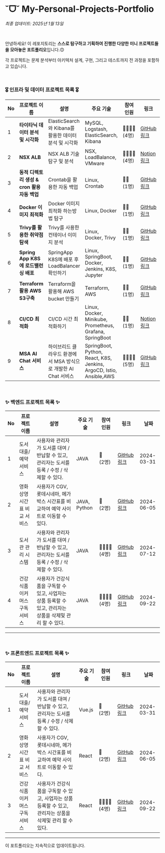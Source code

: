 # ˘ᗜ˘ My-Personal-Projects-Portfolio

*최종 업데이트: 2025년 1월 13일*

<br>

안녕하세요! 이 레포지토리는 **스스로 탐구하고 기획하여 진행한 다양한 미니 프로젝트들을 모아놓은 포트폴리오**입니다.😊 <br>

각 프로젝트는 문제 분석부터 아키텍처 설계, 구현, 그리고 테스트까지 전 과정을 포함하고 있습니다. 

<br>

### 🎖️ 인프라 및 데이터 프로젝트 목록 🎖️

| No | 프로젝트 이름                                      | 설명                                                        | 주요 기술                                                     | 참여<br> 인원    | 링크                                             | 날짜         |
|----|-------------------------------------------------|-----------------------------------------------------------|------------------------------------------------------------|-----------------|--------------------------------------------------|--------------|
| 1  | **타이타닉 데이터 분석 및 시각화** | ElasticSearch와 Kibana를 활용한 데이터 분석 및 시각화 | MySQL, Logstash, ElasticSearch, Kibana |  👩‍👩‍👧‍👦 <br> (4명)  | [GitHub 링크](https://github.com/Been980804/wooriFISA_study/tree/main/wooriFisa-miniProject-240726) | 2024-07-26 |
| 2 | **NSX ALB** | NSX ALB 기술 탐구 및 분석 | NSX, LoadBalance, VMware | 👩‍👩‍👧‍👦 <br> (4명) | [Notion 링크](https://www.notion.so/1-f72ae8bff2cf4a19bbedf66008957275) | 2024-09-13 |
| 3 | **동적 디렉토리 생성 & cron 활용 자동 백업** | Crontab을 활용한 자동 백업 | Linux, Crontab | 🙋‍♂️ <br> (1명) | [GitHub 링크](https://github.com/Been980804/wooriFISA_study/tree/main/wooriFisa_mission_240923) | 2024-09-23 |
| 4 | **Docker 이미지 최적화** | Docker 이미지 최적화 하는방법 탐구 | Linux, Docker | 🙋‍♂️ <br> (1명) | [GitHub 링크](https://github.com/Been980804/wooriFISA_study/tree/main/wooriFisa_mission_240924) | 2024-09-24 |
| 5 | **Trivy를 활용한 취약점 탐색** | Trivy를 사용한 컨테이너 이미지 분석 | Linux, Docker, Trivy | 🙋‍♂️ <br> (1명) | [GitHub 링크](https://github.com/Been980804/wooriFISA_study/tree/main/wooriFisa_mission_240925) | 2024-09-25 |
| 6 | **Spring App K8S에 로드밸런싱 배포**| SpringApp K8S에 배포 후 LoadBalancer 확인하기 | Linux, SpringBoot, Docker, Jenkins, K8S, Jupyter | 🙋‍♂️ <br> (1명) | [GitHub 링크](https://github.com/Been980804/wooriFISA_study/tree/main/wooriFisa_mission_241002) | 2024-10-02|
| 7 | **Terraform 활용 AWS S3구축** | Terraform을 활용해 AWS bucket 만들기 | Terraform, AWS | 🙋‍♂️ <br> (1명) | [GitHub 링크](https://github.com/Been980804/wooriFISA_study/tree/main/wooriFisa_mission_241016)| 2024-10-16 |
| 8 | **CI/CD 최적화** | CI/CD 시간 최적화하기 | Linux, Docker, Minikube, Prometheus, Grafana, SpringBoot | 🙋‍♂️ <br> (1명) | [Notion 링크](https://flower-polyanthus-3b1.notion.site/2-11ed2f2f843480d18445c7abb2cbd5c7?pvs=4)| 2024-10-21 |
| 9 | **MSA AI Chat 서비스** | 하이브리드 클라우드 환경에서 MSA 방식으로 개발한 AI Chat 서비스 | SpringBoot, Python, React, K8S, Jenkins, ArgoCD, Istio, Ansible,AWS | 👩‍👩‍👧‍👦 <br> (5명) | [GitHub 링크](https://github.com/Mi-Ss-A)| 20224-12-11 |


<br>

### ✨ 백엔드 프로젝트 목록 ✨

| No | 프로젝트 이름 | 설명 | 주요 기술 | 참여 인원 | 링크 | 날짜 |
|----|---------------|------|-----------|----------|------|------|
| 1  | 도서 대출/예약 서비스 | 사용자와 관리자가 도서를 대여 / 반납할 수 있고, 관리자는 도서를 등록 / 수정 / 삭제할 수 있다. | JAVA | 👬 <br> (2명) | [GitHub 링크](https://github.com/Been980804/Gukbi-back-end) | 2024-03-31 |
| 2  | 영화 상영시간표 비교 서비스 | 사용자가 CGV, 롯데시네마, 메가박스 시간표를 비교하여 예약 사이트로 이동할 수 있다. | JAVA, Python | 👬 <br> (2명) | [GitHub 링크](https://github.com/Been980804/Graduate-back-end) | 2024-06-05 |
| 3  | 도서관 관리 시스템 | 사용자와 관리자가 도서를 대여 / 반납할 수 있고, 관리자는 도서를 등록 / 수정 / 삭제할 수 있다. | JAVA | 👩‍👩‍👧‍👦 <br> (4명) | [GitHub 링크](https://github.com/Been980804/wooriFISA_study/tree/main/wooriFisa-miniProject-240712) | 2024-07-12 |
| 4  | 건강식품 이커머스 구독 서비스 | 사용자가 건강식품을 구독할 수 있고, 사업자는 상품 등록할 수 있고, 관리자는 상품을 삭제및 관리 할 수 있다. | JAVA | 👩‍👩‍👧‍👦 <br> (4명) | [GitHub 링크](https://github.com/FISub/backend) | 2024-09-22 |
--- 

<br>

### ✨ 프론트엔드 프로젝트 목록 ✨

| No | 프로젝트 이름 | 설명 | 주요 기술 | 참여 인원 | 링크 | 날짜 |
|----|---------------|------|-----------|----------|------|------|
| 1  | 도서 대출/예약 서비스 | 사용자와 관리자가 도서를 대여 / 반납할 수 있고, 관리자는 도서를 등록 / 수정 / 삭제할 수 있다. | Vue.js | 👬 <br> (2명) | [GitHub 링크](https://github.com/Been980804/Gukbi-front-end) | 2024-03-31 |
| 2  | 영화 상영시간표 비교 서비스 | 사용자가 CGV, 롯데시네마, 메가박스 시간표를 비교하여 예약 사이트로 이동할 수 있다. | React | 👬 <br> (2명) | [GitHub 링크](https://github.com/Been980804/Graduate-front-end) | 2024-06-05 |
| 3  | 건강식품 이커머스 구독 서비스 | 사용자가 건강식품을 구독할 수 있고, 사업자는 상품 등록할 수 있고, 관리자는 상품을 삭제및 관리 할 수 있다. | React | 👩‍👩‍👧‍👦 <br> (4명) | [GitHub 링크](https://github.com/FISub/frontend) | 2024-09-22 |
--- 
이 포트폴리오는 지속적으로 업데이트됩니다.
